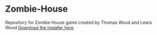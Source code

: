 # Zombie-House
Repository for Zombie House game created by Thomas Wood and Lewis Wood
[Download the installer here](../blob/master/zombie_house)
